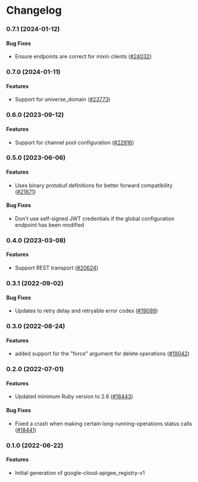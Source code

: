 # Changelog

### 0.7.1 (2024-01-12)

#### Bug Fixes

* Ensure endpoints are correct for mixin clients ([#24032](https://github.com/googleapis/google-cloud-ruby/issues/24032)) 

### 0.7.0 (2024-01-11)

#### Features

* Support for universe_domain ([#23773](https://github.com/googleapis/google-cloud-ruby/issues/23773)) 

### 0.6.0 (2023-09-12)

#### Features

* Support for channel pool configuration ([#22916](https://github.com/googleapis/google-cloud-ruby/issues/22916)) 

### 0.5.0 (2023-06-06)

#### Features

* Uses binary protobuf definitions for better forward compatibility ([#21671](https://github.com/googleapis/google-cloud-ruby/issues/21671)) 
#### Bug Fixes

* Don't use self-signed JWT credentials if the global configuration endpoint has been modified 

### 0.4.0 (2023-03-08)

#### Features

* Support REST transport ([#20624](https://github.com/googleapis/google-cloud-ruby/issues/20624)) 

### 0.3.1 (2022-09-02)

#### Bug Fixes

* Updates to retry delay and retryable error codes ([#19099](https://github.com/googleapis/google-cloud-ruby/issues/19099)) 

### 0.3.0 (2022-08-24)

#### Features

* added support for the "force" argument for delete operations ([#19042](https://github.com/googleapis/google-cloud-ruby/issues/19042)) 

### 0.2.0 (2022-07-01)

#### Features

* Updated minimum Ruby version to 2.6 ([#18443](https://github.com/googleapis/google-cloud-ruby/issues/18443)) 
#### Bug Fixes

* Fixed a crash when making certain long-running-operations status calls ([#18441](https://github.com/googleapis/google-cloud-ruby/issues/18441)) 

### 0.1.0 (2022-06-22)

#### Features

* Initial generation of google-cloud-apigee_registry-v1
